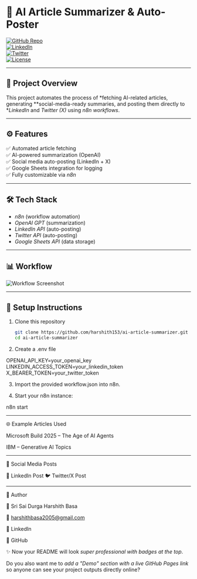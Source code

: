
# 🤖 AI Article Summarizer & Auto-Poster  

[![GitHub Repo](https://img.shields.io/badge/GitHub-harshith153-blue?logo=github)](https://github.com/harshith153)  
[![LinkedIn](https://img.shields.io/badge/LinkedIn-Harshith%20Basa-blue?logo=linkedin)](https://www.linkedin.com/in/sri-sai-durga-harshith-basa-b8a20724b)  
[![Twitter](https://img.shields.io/badge/Twitter-@Harshith153-blue?logo=twitter)](https://x.com/)  
[![License](https://img.shields.io/badge/License-MIT-green.svg)](LICENSE)  

---

## 📌 Project Overview
This project automates the process of *fetching AI-related articles, generating **social-media-ready summaries, and posting them directly to **LinkedIn* and *Twitter (X)* using *n8n workflows*.

---

## ⚙ Features
✅ Automated article fetching  
✅ AI-powered summarization (OpenAI)  
✅ Social media auto-posting (LinkedIn + X)  
✅ Google Sheets integration for logging  
✅ Fully customizable via *n8n*  

---

## 🛠 Tech Stack
- *n8n* (workflow automation)  
- *OpenAI GPT* (summarization)  
- *LinkedIn API* (auto-posting)  
- *Twitter API* (auto-posting)  
- *Google Sheets API* (data storage)  

---

## 📊 Workflow

![Workflow Screenshot](workflow.png)

---

## 🔑 Setup Instructions
1. Clone this repository  
   ```bash
   git clone https://github.com/harshith153/ai-article-summarizer.git
   cd ai-article-summarizer

2. Create a .env file

OPENAI_API_KEY=your_openai_key
LINKEDIN_ACCESS_TOKEN=your_linkedin_token
X_BEARER_TOKEN=your_twitter_token


3. Import the provided workflow.json into n8n.


4. Start your n8n instance:

n8n start




---

🌐 Example Articles Used

Microsoft Build 2025 – The Age of AI Agents

IBM – Generative AI Topics



---

📢 Social Media Posts

🔗 LinkedIn Post
🐦 Twitter/X Post


---

📌 Author

👤 Sri Sai Durga Harshith Basa

📧 harshithbasa2005@gmail.com

🔗 LinkedIn

🐙 GitHub






✨ Now your README will look *super professional with badges at the top*.  

Do you also want me to *add a "Demo" section with a live GitHub Pages link* so anyone can see your project outputs directly online?
